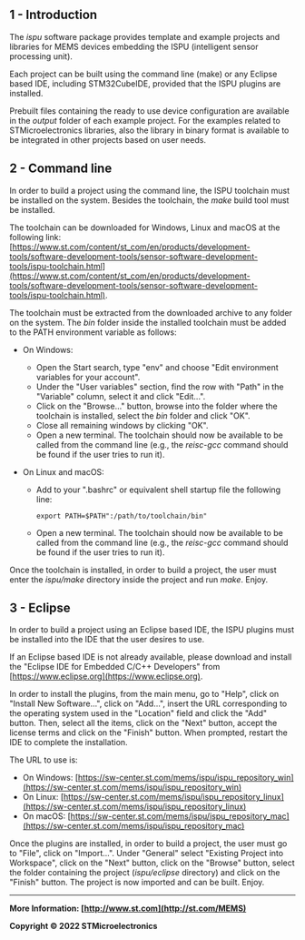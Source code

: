 ## 1 - Introduction

The *ispu* software package provides template and example projects and libraries for MEMS devices embedding the ISPU (intelligent sensor processing unit).

Each project can be built using the command line (make) or any Eclipse based IDE, including STM32CubeIDE, provided that the ISPU plugins are installed.

Prebuilt files containing the ready to use device configuration are available in the *output* folder of each example project. For the examples related to STMicroelectronics libraries, also the library in binary format is available to be integrated in other projects based on user needs.

## 2 - Command line

In order to build a project using the command line, the ISPU toolchain must be installed on the system. Besides the toolchain, the *make* build tool must be installed.

The toolchain can be downloaded for Windows, Linux and macOS at the following link: [https://www.st.com/content/st_com/en/products/development-tools/software-development-tools/sensor-software-development-tools/ispu-toolchain.html](https://www.st.com/content/st_com/en/products/development-tools/software-development-tools/sensor-software-development-tools/ispu-toolchain.html).

The toolchain must be extracted from the downloaded archive to any folder on the system. The *bin* folder inside the installed toolchain must be added to the PATH environment variable as follows:

* On Windows:

  * Open the Start search, type "env" and choose "Edit environment variables for your account".
  * Under the "User variables" section, find the row with "Path" in the "Variable" column, select it and click "Edit...".
  * Click on the "Browse..." button, browse into the folder where the toolchain is installed, select the *bin* folder and click "OK".
  * Close all remaining windows by clicking "OK".
  * Open a new terminal. The toolchain should now be available to be called from the command line (e.g., the *reisc-gcc* command should be found if the user tries to run it).

* On Linux and macOS:

  * Add to your ".bashrc" or equivalent shell startup file the following line:

    ```shell
    export PATH=$PATH":/path/to/toolchain/bin"
    ```

  * Open a new terminal. The toolchain should now be available to be called from the command line (e.g., the *reisc-gcc* command should be found if the user tries to run it).

Once the toolchain is installed, in order to build a project, the user must enter the *ispu/make* directory inside the project and run *make*. Enjoy.

## 3 - Eclipse

In order to build a project using an Eclipse based IDE, the ISPU plugins must be installed into the IDE that the user desires to use.

If an Eclipse based IDE is not already available, please download and install the "Eclipse IDE for Embedded C/C++ Developers" from [https://www.eclipse.org](https://www.eclipse.org).

In order to install the plugins, from the main menu, go to "Help", click on "Install New Software...", click on "Add...", insert the URL corresponding to the operating system used in the "Location" field and click the "Add" button. Then, select all the items, click on the "Next" button, accept the license terms and click on the "Finish" button. When prompted, restart the IDE to complete the installation.

The URL to use is:

* On Windows: [https://sw-center.st.com/mems/ispu/ispu_repository_win](https://sw-center.st.com/mems/ispu/ispu_repository_win)
* On Linux: [https://sw-center.st.com/mems/ispu/ispu_repository_linux](https://sw-center.st.com/mems/ispu/ispu_repository_linux)
* On macOS: [https://sw-center.st.com/mems/ispu/ispu_repository_mac](https://sw-center.st.com/mems/ispu/ispu_repository_mac)

Once the plugins are installed, in order to build a project, the user must go to "File", click on "Import...". Under "General" select "Existing Project into Workspace", click on the "Next" button, click on the "Browse" button, select the folder containing the project (*ispu/eclipse* directory) and click on the "Finish" button. The project is now imported and can be built. Enjoy.

------

**More Information: [http://www.st.com](http://st.com/MEMS)**

**Copyright © 2022 STMicroelectronics**
